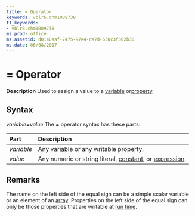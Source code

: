 ```yaml
---
title: = Operator
keywords: vblr6.chm1009738
f1_keywords:
- vblr6.chm1009738
ms.prod: office
ms.assetid: d0140aaf-7475-97e4-da7d-630c3f562b30
ms.date: 06/08/2017
---
```



# = Operator



 **Description**
Used to assign a value to a [variable](../../Glossary/vbe-glossary.md#variable) or[property](../../Glossary/vbe-glossary.md#property).

## Syntax

_variable_**=**_value_
The  **=** operator syntax has these parts:


|**Part**|**Description**|
|:-----|:-----|
| _variable_|Any variable or any writable property.|
| _value_|Any numeric or string literal, [constant](../../Glossary/vbe-glossary.md#constant), or [expression](../../Glossary/vbe-glossary.md#expression).|

## Remarks

The name on the left side of the equal sign can be a simple scalar variable or an element of an [array](../../Glossary/vbe-glossary.md#array). Properties on the left side of the equal sign can only be those properties that are writable at [run time](../../Glossary/vbe-glossary.md#run-time).

